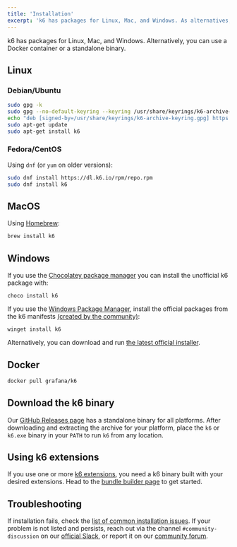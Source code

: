 ```yaml
---
title: 'Installation'
excerpt: 'k6 has packages for Linux, Mac, and Windows. As alternatives, you can also using a Docker container or a standalone binary.'
---
```


k6 has packages for Linux, Mac, and Windows. Alternatively, you can use a Docker container or a standalone binary.

## Linux

### Debian/Ubuntu

```bash
sudo gpg -k
sudo gpg --no-default-keyring --keyring /usr/share/keyrings/k6-archive-keyring.gpg --keyserver hkp://keyserver.ubuntu.com:80 --recv-keys C780D0BDB1A69C86
echo "deb [signed-by=/usr/share/keyrings/k6-archive-keyring.gpg] https://dl.k6.io/deb stable main" | sudo tee /etc/apt/sources.list.d/k6.list
sudo apt-get update
sudo apt-get install k6
```

### Fedora/CentOS

Using `dnf` (or `yum` on older versions):

```bash
sudo dnf install https://dl.k6.io/rpm/repo.rpm
sudo dnf install k6
```

## MacOS

Using [Homebrew](https://brew.sh/):

```bash
brew install k6
```

## Windows

If you use the [Chocolatey package manager](https://chocolatey.org/) you can install the unofficial k6 package with:

```
choco install k6
```

If you use the [Windows Package Manager](https://github.com/microsoft/winget-cli), install the official packages from the k6 manifests [(created by the community)](https://github.com/microsoft/winget-pkgs/tree/master/manifests/k/k6/k6):

```
winget install k6
```

Alternatively, you can download and run [the latest official installer](https://dl.k6.io/msi/k6-latest-amd64.msi).

## Docker

```bash
docker pull grafana/k6
```

## Download the k6 binary

Our [GitHub Releases page](https://github.com/grafana/k6/releases) has a standalone binary for all platforms. After downloading and extracting the archive for your platform, place the `k6` or `k6.exe` binary in your `PATH` to run `k6` from any location.

## Using k6 extensions

If you use one or more [k6 extensions](/extensions), you need a k6 binary built with your desired extensions.
Head to the [bundle builder page](/extensions/get-started/bundle/) to get started.

## Troubleshooting

If installation fails, check the [list of common installation issues](/get-started/installation/troubleshooting/).
If your problem is not listed and persists, reach out via the channel `#community-discussion` on our [official Slack](https://k6io.slack.com/), or report it on our [community forum](https://community.k6.io/).

